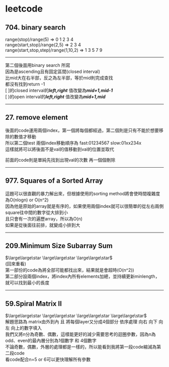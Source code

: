 # leetcode  
## 704. binary search  
range(stop)/range(5) => 0 1 2 3 4  
range(start,stop)/range(2,5) => 2 3 4  
range(start,stop,step)/range(1,10,2) => 1 3 5 7 9  

****

第二個後面用binary search 所寫  
因為是ascending且有固定區間(closed interval)  
比mid大在右半部，反之為左半部，等於mid則完成查找  
都沒有找到return -1  
[ ]的closed interval的***left,right*** 值改變為***mid+1,mid-1***  
[ )的open interval的***left,right*** 值改變為***mid+1,mid***  

---------------------------------------------------

## 27. remove element  
後面的code運用兩個index，第一個將每個都經過，第二個則是只有不能於想要移除的數值才移動  
所以第二個test 兩個index移動順序為 fast:01234567 slow:01xx234x  
這樣就將可以將後面不是val的值移動到val的位置並取代  
  
前面的code則是單純先找到出現val的次數 再一個個刪除  

***

## 977. Squares of a Sorted Array  
這題可以很直觀的暴力解出來，但根據使用的sorting method將會使時間複雜度為O(nlogn) or O(n^2)  
因為他是原始的array就是有序的，如果使用兩個index就可以很簡單的從左右兩側square往中間的數字從大排到小  
且只會有一次的遍歷array，所以為O(n)  
如果是從後面往前排，就變成小排到大  

***

## 209.Minimum Size Subarray Sum  
$\large\large\star \large\large\star \large\large\star$  
(回來重看)  
第一部份的code為將全部可能都找出來，結果就是會超時(O(n^2))   
第二部分設兩個index，將index內所有elements加總，並持續更新minlength，就可以找到最小的長度  

***

## 59.Spiral Matrix II  
$\large\large\star \large\large\star \large\large\star \large\large\star$  
解題思路為 matrix由外到內 且 將每個layer又分成4個部分 依序處理 向右 向下 向左 向上的數字填入  
我們又將n分為奇數、偶數，這樣能更好的減少需要思考的迴圈參數，因為n為odd、even的最內層分別為1個數字 和 4個數字  
不論奇數，偶數，外層的處理都是一樣的，所以能看到我將第一段code縮減為第二段code  
看code配合n=5 or 6可以更快理解所有參數  

